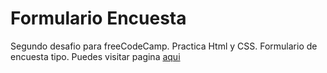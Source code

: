 # Formulario Encuesta

Segundo desafio para freeCodeCamp. Practica Html y CSS.
Formulario de encuesta tipo.
Puedes visitar pagina [aqui](https://codepen.io/Bomagnetron/full/rqGWvY/)